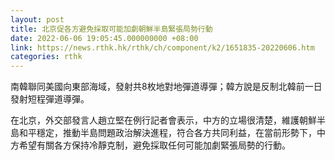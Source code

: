 ```yaml
---
layout: post
title: 北京促各方避免採取可能加劇朝鮮半島緊張局勢行動
date: 2022-06-06 19:05:45.000000000 +08:00
link: https://news.rthk.hk/rthk/ch/component/k2/1651835-20220606.htm
categories: rthk
---
```


南韓聯同美國向東部海域，發射共8枚地對地彈道導彈；韓方說是反制北韓前一日發射短程彈道導彈。

在北京，外交部發言人趙立堅在例行記者會表示，中方的立場很清楚，維護朝鮮半島和平穩定，推動半島問題政治解決進程，符合各方共同利益，在當前形勢下，中方希望有關各方保持冷靜克制，避免採取任何可能加劇緊張局勢的行動。
